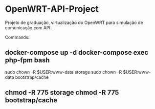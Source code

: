 # OpenWRT-API-Project
Projeto de graduação, virtualização do OpenWRT para simulação de comunicação com API.


Commands:

docker-compose up -d
docker-compose exec php-fpm bash
-----------------------------------------------------------------------
sudo chown -R $USER:www-data storage
sudo chown -R $USER:www-data bootstrap/cache

chmod -R 775 storage
chmod -R 775 bootstrap/cache
-----------------------------------------------------------------------
